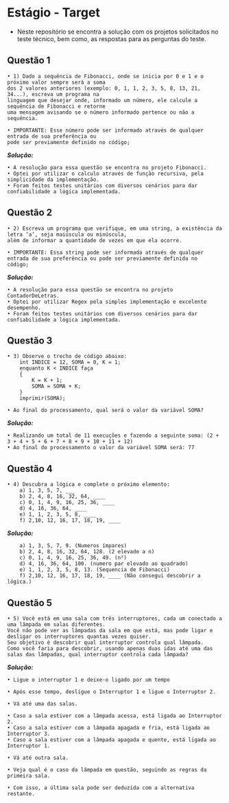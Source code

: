 ﻿# Estágio - Target
- Neste repositório se encontra a solução com os projetos solicitados no teste técnico, bem como, as respostas para as perguntas do teste.

## Questão 1
	• 1) Dado a sequência de Fibonacci, onde se inicia por 0 e 1 e o próximo valor sempre será a soma 
 	dos 2 valores anteriores (exemplo: 0, 1, 1, 2, 3, 5, 8, 13, 21, 34...), escreva um programa na 
  	linguagem que desejar onde, informado um número, ele calcule a sequência de Fibonacci e retorne 
   	uma mensagem avisando se o número informado pertence ou não a sequência.

	• IMPORTANTE: Esse número pode ser informado através de qualquer entrada de sua preferência ou 
 	pode ser previamente definido no código;
***Solução:***

	• A resolução para essa questão se encontra no projeto Fibonacci. 
 	• Optei por utilizar o calculo através de função recursiva, pela simplicidade da implementação.
	• Foram feitos testes unitários com diversos cenários para dar confiabilidade a lógica implementada.

## Questão 2
	• 2) Escreva um programa que verifique, em uma string, a existência da letra ‘a’, seja maiúscula ou minúscula, 
 	além de informar a quantidade de vezes em que ela ocorre.

	• IMPORTANTE: Essa string pode ser informada através de qualquer entrada de sua preferência ou pode ser previamente definida no
 	código;
***Solução:***

	• A resolução para essa questão se encontra no projeto ContadorDeLetras. 
 	• Optei por utilizar Regex pela simples implementação e excelente desempenho.
	• Foram feitos testes unitários com diversos cenários para dar confiabilidade a lógica implementada.

## Questão 3
	• 3) Observe o trecho de código abaixo: 
		int INDICE = 12, SOMA = 0, K = 1; 
		enquanto K < INDICE faça 
		{ 
		    K = K + 1; 
		    SOMA = SOMA + K; 
		} 
		imprimir(SOMA);

	• Ao final do processamento, qual será o valor da variável SOMA?
***Solução:***
	
	• Realizando um total de 11 execuções e fazendo a seguinte soma: (2 + 3 + 4 + 5 + 6 + 7 + 8 + 9 + 10 + 11 + 12) 
	• Ao final do processamento o valor da variável SOMA será: 77

## Questão 4
	• 4) Descubra a lógica e complete o próximo elemento:
		a) 1, 3, 5, 7, ___
		b) 2, 4, 8, 16, 32, 64, ____
		c) 0, 1, 4, 9, 16, 25, 36, ____
		d) 4, 16, 36, 64, ____
		e) 1, 1, 2, 3, 5, 8, ____
		f) 2,10, 12, 16, 17, 18, 19, ____
***Solução:***
	
		a) 1, 3, 5, 7, 9. (Numeros ímpares)
		b) 2, 4, 8, 16, 32, 64, 128. (2 elevado a n)
		c) 0, 1, 4, 9, 16, 25, 36, 49. (n²)
		d) 4, 16, 36, 64, 100. (numero par elevado ao quadrado)
		e) 1, 1, 2, 3, 5, 8, 13. (Sequencia de Fibonacci)
		f) 2,10, 12, 16, 17, 18, 19, ____ (Não consegui descobrir a lógica.)

## Questão 5
	• 5) Você está em uma sala com três interruptores, cada um conectado a uma lâmpada em salas diferentes. 
 	Você não pode ver as lâmpadas da sala em que está, mas pode ligar e desligar os interruptores quantas vezes quiser. 
  	Seu objetivo é descobrir qual interruptor controla qual lâmpada. 
   	Como você faria para descobrir, usando apenas duas idas até uma das salas das lâmpadas, qual interruptor controla cada lâmpada?  
***Solução:***
	
	• Ligue o interruptor 1 e deixe-o ligado por um tempo

	• Após esse tempo, desligue o Interruptor 1 e ligue o Interruptor 2.

	• Vá até uma das salas.

	• Caso a sala estiver com a lâmpada acessa, está ligada ao Interruptor 2.
	• Caso a sala estiver com a lâmpada apagada e fria, está ligada ao Interruptor 3.
	• Caso a sala estiver com a lâmpada apagada e quente, está ligada ao Interruptor 1.

	• Vá até outra sala.

	• Veja qual é o caso da lâmpada em questão, seguindo as regras da primeira sala.

	• Com isso, a última sala pode ser deduzida com a alternativa restante.
		
